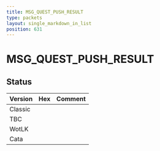 ```yaml
---
title: MSG_QUEST_PUSH_RESULT
type: packets
layout: single_markdown_in_list
position: 631
---
```


# MSG_QUEST_PUSH_RESULT

## Status

Version | Hex | Comment
---------- | ---------- | ---------- 
Classic |  |  
TBC |  |  
WotLK |  |  
Cata |  |  

